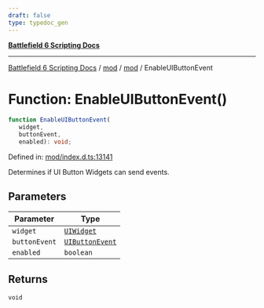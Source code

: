 ```yaml
---
draft: false
type: typedoc_gen
---
```


[**Battlefield 6 Scripting Docs**](../../../_index.md)

***

[Battlefield 6 Scripting Docs](../../../_index.md) / [mod](../../_index.md) / [mod](../_index.md) / EnableUIButtonEvent

# Function: EnableUIButtonEvent()

```ts
function EnableUIButtonEvent(
   widget, 
   buttonEvent, 
   enabled): void;
```

Defined in: [mod/index.d.ts:13141](https://github.com/battlefield-portal-community/portal-docs/blob/6d87e21c5922a3efb03c634dbe98e5fe6e797672/generators/santiago/mod/index.d.ts#L13141)

Determines if UI Button Widgets can send events.

## Parameters

| Parameter | Type |
| ------ | ------ |
| `widget` | [`UIWidget`](../UIWidget/_index.md) |
| `buttonEvent` | [`UIButtonEvent`](../UIButtonEvent/_index.md) |
| `enabled` | `boolean` |

## Returns

`void`
